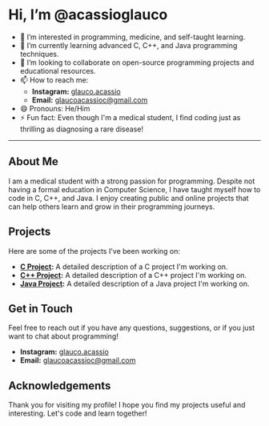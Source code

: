 <!---
acassioglauco/acassioglauco is a ✨ special ✨ repository because its `README.md` (this file) appears on your GitHub profile.
You can click the Preview link to take a look at your changes.
--->

# Hi, I’m @acassioglauco

- 👀 I’m interested in programming, medicine, and self-taught learning.
- 🌱 I’m currently learning advanced C, C++, and Java programming techniques.
- 💞️ I’m looking to collaborate on open-source programming projects and educational resources.
- 📫 How to reach me: 
  - **Instagram:** [glauco.acassio](https://instagram.com/glauco.acassio)
  - **Email:** [glaucoacassioc@gmail.com](mailto:acassioglauco@gmail.com)
- 😄 Pronouns: He/Him
- ⚡ Fun fact: Even though I'm a medical student, I find coding just as thrilling as diagnosing a rare disease!

---

## About Me

I am a medical student with a strong passion for programming. Despite not having a formal education in Computer Science, I have taught myself how to code in C, C++, and Java. I enjoy creating public and online projects that can help others learn and grow in their programming journeys.

## Projects

Here are some of the projects I've been working on:

- **[C Project](https://github.com/usuario/projeto-em-c):** A detailed description of a C project I'm working on.
- **[C++ Project](https://github.com/usuario/projeto-em-cpp):** A detailed description of a C++ project I'm working on.
- **[Java Project](https://github.com/usuario/projeto-em-java):** A detailed description of a Java project I'm working on.

## Get in Touch

Feel free to reach out if you have any questions, suggestions, or if you just want to chat about programming!

- **Instagram:** [glauco.acassio](https://instagram.com/glauco.acassio)
- **Email:** [glaucoacassioc@gmail.com](mailto:acassioglauco@gmail.com)

## Acknowledgements

Thank you for visiting my profile! I hope you find my projects useful and interesting. Let's code and learn together!

